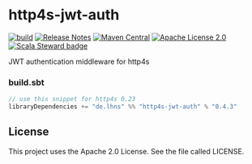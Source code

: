 # http4s-jwt-auth

[![build](https://github.com/lhns/http4s-jwt-auth/actions/workflows/build.yml/badge.svg)](https://github.com/lhns/http4s-jwt-auth/actions/workflows/build.yml)
[![Release Notes](https://img.shields.io/github/release/lhns/http4s-jwt-auth.svg?maxAge=3600)](https://github.com/lhns/http4s-jwt-auth/releases/latest)
[![Maven Central](https://img.shields.io/maven-central/v/de.lhns/http4s-jwt-auth_2.13)](https://search.maven.org/artifact/de.lhns/http4s-jwt-auth_2.13)
[![Apache License 2.0](https://img.shields.io/github/license/lhns/http4s-jwt-auth.svg?maxAge=3600)](https://www.apache.org/licenses/LICENSE-2.0)
[![Scala Steward badge](https://img.shields.io/badge/Scala_Steward-helping-blue.svg?style=flat&logo=data:image/png;base64,iVBORw0KGgoAAAANSUhEUgAAAA4AAAAQCAMAAAARSr4IAAAAVFBMVEUAAACHjojlOy5NWlrKzcYRKjGFjIbp293YycuLa3pYY2LSqql4f3pCUFTgSjNodYRmcXUsPD/NTTbjRS+2jomhgnzNc223cGvZS0HaSD0XLjbaSjElhIr+AAAAAXRSTlMAQObYZgAAAHlJREFUCNdNyosOwyAIhWHAQS1Vt7a77/3fcxxdmv0xwmckutAR1nkm4ggbyEcg/wWmlGLDAA3oL50xi6fk5ffZ3E2E3QfZDCcCN2YtbEWZt+Drc6u6rlqv7Uk0LdKqqr5rk2UCRXOk0vmQKGfc94nOJyQjouF9H/wCc9gECEYfONoAAAAASUVORK5CYII=)](https://scala-steward.org)

JWT authentication middleware for http4s

### build.sbt
```sbt
// use this snippet for http4s 0.23
libraryDependencies += "de.lhns" %% "http4s-jwt-auth" % "0.4.3"
```

## License
This project uses the Apache 2.0 License. See the file called LICENSE.
